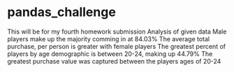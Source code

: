 # pandas_challenge
This will be for my fourth homework submission
Analysis of given data
Male players make up the majority comming in at 84.03%
The average total purchase, per person is greater with female players
The greatest percent of players by age demographic is between 20-24, making up 44.79%
The greatest purchase value was captured between the players ages of 20-24
